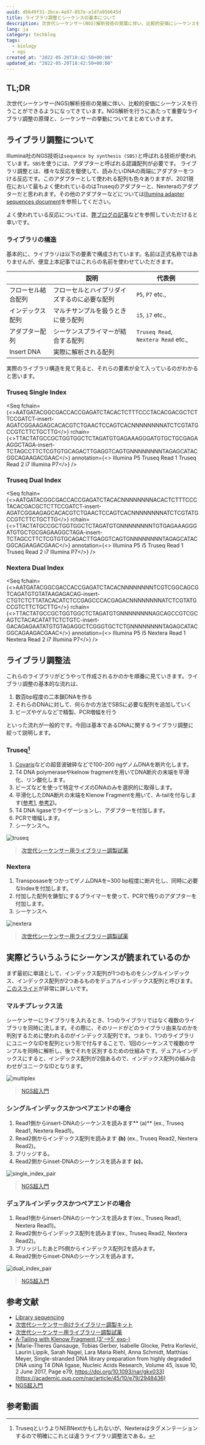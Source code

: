 ```yaml
---
uuid: dbb49f31-2bca-4a97-857e-a1d7a95b645d
title: ライブラリ調整とシーケンスの基本について
description: 次世代シーケンサー(NGS)解析技術の発展に伴い、比較的安価にシーケンスを行うことができるようになってきています。NGS解析を行うにあたって重要なライブラリ調整の原理と、シーケンサーの挙動についてまとめていきます。
lang: ja
category: techblog
tags:
  - biology
  - ngs
created_at: "2022-05-20T18:42:50+00:00"
updated_at: "2022-05-20T18:42:50+00:00"
---
```


## TL;DR

次世代シーケンサー(NGS)解析技術の発展に伴い、比較的安価にシーケンスを行うことができるようになってきています。NGS解析を行うにあたって重要なライブラリ調整の原理と、シーケンサーの挙動についてまとめていきます。

## ライブラリ調整について

Illumina社のNGS技術は`sequence by synthesis (SBS)`と呼ばれる技術が使われています。`SBS`を使うには、アダプターと呼ばれる認識配列が必要です。
ライブラリ調整とは、様々な反応を駆使して、読みたいDNAの両端にアダプターをつける反応です。このアダプターとして使われる配列も色々ありますが、2021現在において最もよく使われているのはTruseqのアダプターと、Nexteraのアダプターだと思われます。その他のアダプターなどについては[Illumina adapter sequences document](https://teichlab.github.io/scg_lib_structs/data/illumina-adapter-sequences-1000000002694-14.pdf)を参照してください。

よく使われている反応については、[弊ブログの記事](https://illumination-k.dev/posts/biology/library_construction_reaction)などを参照していただけると幸いです。

### ライブラリの構造

基本的に、ライブラリは以下の要素で構成されています。名前は正式名称ではありませんが、便宜上本記事ではこれらの名前を使わせていただきます。

|                    | 説明                                         | 代表例                              |
| ------------------ | -------------------------------------------- | ----------------------------------- |
| フローセル結合配列 | フローセルとハイブリダイズするのに必要な配列 | `P5`, `P7` etc.,                    |
| インデックス配列   | マルチサンプルを扱うときに使う配列           | `i5`, `i7` etc.,                    |
| アダプター配列     | シーケンスプライマーが結合する配列           | `Truseq Read`, `Nextera Read` etc., |
| Insert DNA         | 実際に解析される配列                         |                                     |

実際のライブラリ構造を見て見ると、それらの要素が全て入っているのがわかると思います。

### Truseq Single Index

<Seq
fchain={<><P5>AATGATACGGCGACCACCGAGATCTACAC</P5><S5>TCTTTCCCTACACGACGCTCTTCCGATCT</S5>-insert-<S7>AGATCGGAAGAGCACACGTCTGAACTCCAGTCAC</S7><T7>NNNNNNNN</T7><P7>ATCTCGTATGCCGTCTTCTGCTTG</P7></>}
rchain={<><P5>TTACTATGCCGCTGGTGGCTCTAGATGTG</P5><S5>AGAAAGGGATGTGCTGCGAGAAGGCTAGA</S5>-insert-<S7>TCTAGCCTTCTCGTGTGCAGACTTGAGGTCAGTG</S7><T7>NNNNNNNN</T7><P7>TAGAGCATACGGCAGAAGACGAAC</P7></>}
annotation={<> <P5>Illumina P5</P5> <S5>Truseq Read 1</S5> <S7>Truseq Read 2</S7> <T7>i7</T7> <P7>Illumina P7</P7></>}
/>

### Truseq Dual Index

<Seq
fchain={<><P5>AATGATACGGCGACCACCGAGATCTACAC</P5><T7>NNNNNNNN</T7><S5>ACACTCTTTCCCTACACGACGCTCTTCCGATCT</S5>-insert-<S7>AGATCGGAAGAGCACACGTCTGAACTCCAGTCAC</S7><T7>NNNNNNNN</T7><P7>ATCTCGTATGCCGTCTTCTGCTTG</P7></>}
rchain={<><P5>TTACTATGCCGCTGGTGGCTCTAGATGTG</P5><T7>NNNNNNNN</T7><S5>TGTGAGAAAGGGATGTGCTGCGAGAAGGCTAGA</S5>-insert-<S7>TCTAGCCTTCTCGTGTGCAGACTTGAGGTCAGTG</S7><T7>NNNNNNNN</T7><P7>TAGAGCATACGGCAGAAGACGAAC</P7></>}
annotation={<> <P5>Illumina P5</P5> <T7>i5</T7> <S5>Truseq Read 1</S5> <S7>Truseq Read 2</S7> <T7>i7</T7> <P7>Illumina P7</P7></>}
/>

### Nextera Dual Index

<Seq
fchain={<><P5>AATGATACGGCGACCACCGAGATCTACAC</P5><T7>NNNNNNNN</T7><S5>TCGTCGGCAGCGTC</S5><Me>AGATGTGTATAAGAGACAG</Me>-insert-<Me>CTGTCTCTTATACACATCT</Me><S7>CCGAGCCCACGAGAC</S7><T7>NNNNNNNN</T7><P7>ATCTCGTATGCCGTCTTCTGCTTG</P7></>}
rchain={<><P5>TTACTATGCCGCTGGTGGCTCTAGATGTG</P5><T7>NNNNNNNN</T7><S5>AGCAGCCGTCGCAG</S5><Me>TCTACACATATTCTCTGTC</Me>-insert-<Me>GACAGAGAATATGTGTAGA</Me><S7>GGCTCGGGTGCTCTG</S7><T7>NNNNNNNN</T7><P7>TAGAGCATACGGCAGAAGACGAAC</P7></>}
annotation={<> <P5>Illumina P5</P5> <T7>i5</T7> <S5>Next</S5><Me>era Read 1</Me> <Me>Next</Me><S7>era Read 2</S7> <T7>i7</T7> <P7>Illumina P7</P7></>}
/>

## ライブラリ調整法

これらのライブラリがどうやって作成されるかのかを順番に見ていきます。ライブラリ調整の基本的な流れは、

1. 数百bp程度の二本鎖DNAを作る
2. それらのDNAに対して、何らかの方法でSBSに必要な配列を追加していく
3. ビーズやゲルなどで精製、PCR増幅を行う

といった流れが一般的です。今回は基本であるDNAに関するライブラリ調整に絞って説明します。

### Truseq[^1]

1. [Covaris](https://www.technosaurus.co.jp/categories/view/488)などの超音波破砕などで100-200 ngゲノムDNAを断片化します。
2. T4 DNA polymeraseやkelnow fragmentを用いてDNA断片の末端を平滑化、リン酸化します。
3. ビーズなどを使って特定サイズのDNAのみを選択的に取得します。
4. 平滑化したDNA断片の末端をKlenow Fragmentを用いて、A-tailを付与します([参考1](https://international.neb.com/protocols/2013/11/06/a-tailing-with-klenow-fragment-3-5-exo), [参考2](https://academic.oup.com/nar/article/45/10/e79/2948436))。
5. T4 DNA ligaseでライゲーションし、アダプターを付加します。
6. PCRで増幅します。
7. シーケンスへ。

![truseq](../../public/seq_summary/truseq.PNG)

> [次世代シーケンサー用ライブラリー調製試薬](https://www.nebj.jp/jp/Flyer/NEBNEXT.pdf)

### Nextera

1. TransposaseをつかってゲノムDNAを~300 bp程度に断片化し、同時に必要なIndexを付加します。
2. 付加した配列を鋳型にするプライマーを使って、PCRで残りのアダプターを付加します。
3. シーケンスへ

![nextera](../../public/seq_summary/nextera.PNG)

> [次世代シーケンサー用ライブラリー調製試薬](https://www.nebj.jp/jp/Flyer/NEBNEXT.pdf)

## 実際どういうふうにシーケンスが読まれているのか

まず最初に単語として、インデックス配列が1つのものをシングルインデックス、インデックス配列が2つあるものをデュアルインデックス配列と呼びます。[このスライド](https://www.adres.ehime-u.ac.jp/news/NGS1.pdf)が非常に詳しいです。

### マルチプレックス法

シーケンサーにライブラリを入れるとき、1つのライブラリではなく複数のライブラリを同時に流します。その際に、そのリードがどのライブラリ由来なのかを判別するために使われるのがインデックス配列です。つまり、1つのライブラリにユニークなIDを配列という形で付与することで、1回のシーケンスで複数のサンプルを同時に解析し、後でそれを区別するための仕組みです。デュアルインデックスにすると、インデックス配列が2個あるので、インデックス配列の組み合わせがユニークなIDとなります。

![multiplex](../../public/seq_summary/multiplex.PNG)

> [NGS超入門](https://www.adres.ehime-u.ac.jp/news/NGS1.pdf)

### シングルインデックスかつペアエンドの場合

1. Read1側からinsert-DNAのシーケンスを読みます** (a)** (ex., Truseq Read1, Nextera Read1)。
2. Read2側からインデックス配列を読みます **(b)** (ex., Truseq Read2, Nextera Read2)。
3. ブリッジする。
4. Read2側からinset-DNAのシーケンスを読みます **(c)**。

![single_index_pair](../../public/seq_summary/single_index_pair.PNG)

> [NGS超入門](https://www.adres.ehime-u.ac.jp/news/NGS1.pdf)

### デュアルインデックスかつペアエンドの場合

1. Read1側からinsert-DNAのシーケンスを読みます(ex., Truseq Read1, Nextera Read1)。
2. Read2側からインデックス配列を読みます(ex., Truseq Read2, Nextera Read2)。
3. ブリッジしたあとP5側からインデックス配列2を読みます。
4. Read2側からinset-DNAのシーケンスを読みます。

![dual_index_pair](../../public/seq_summary/dual_index_pair.PNG)

> [NGS超入門](https://www.adres.ehime-u.ac.jp/news/NGS1.pdf)

## 参考文献

- [Library sequencing](https://teichlab.github.io/scg_lib_structs/methods_html/Illumina.html)
- [次世代シーケンサー向けライブラリー調製キット](https://jp.illumina.com/content/dam/illumina-marketing/apac/japan/documents/pdf/brochure_libraryprep_dna.pdf)
- [次世代シーケンサー用ライブラリー調製試薬](https://www.nebj.jp/jp/Flyer/NEBNEXT.pdf)
- [A-Tailing with Klenow Fragment (3'-->5' exo-)](https://international.neb.com/protocols/2013/11/06/a-tailing-with-klenow-fragment-3-5-exo)
- [Marie-Theres Gansauge, Tobias Gerber, Isabelle Glocke, Petra Korlević, Laurin Lippik, Sarah Nagel, Lara Maria Riehl, Anna Schmidt, Matthias Meyer, Single-stranded DNA library preparation from highly degraded DNA using T4 DNA ligase, Nucleic Acids Research, Volume 45, Issue 10, 2 June 2017, Page e79, https://doi.org/10.1093/nar/gkx033](https://academic.oup.com/nar/article/45/10/e79/2948436)
- [NGS超入門](https://www.adres.ehime-u.ac.jp/news/NGS1.pdf)

## 参考動画

<amp-youtube
    data-videoid="fCd6B5HRaZ8"
    layout="fixed"
    width="320" height="180">
</amp-youtube>

[^1]: TruseqというよりNEBNextかもしれないが、Nexteraはタグメンテーションするので明確にこれとは違うライブラリ調整法である。
